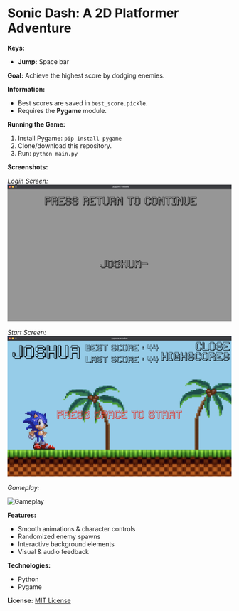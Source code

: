 # Sonic Dash: A 2D Platformer Adventure

**Keys:**
- **Jump:** Space bar

**Goal:**
Achieve the highest score by dodging enemies.

**Information:**
- Best scores are saved in `best_score.pickle`.
- Requires the **Pygame** module.

**Running the Game:**
1. Install Pygame: `pip install pygame`
2. Clone/download this repository.
3. Run: `python main.py`

**Screenshots:**

*Login Screen:*
![Login Screen](images/login_screen.JPG)

*Start Screen:*
![Start Screen](images/start_screen.JPG)

*Gameplay:*

![Gameplay](https://github.com/joshuabvarghese/Sonic-Dash/blob/main/gameplay.gif)

**Features:**
- Smooth animations & character controls
- Randomized enemy spawns
- Interactive background elements
- Visual & audio feedback

**Technologies:**
- Python
- Pygame

**License:**
[MIT License](LICENSE)
